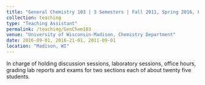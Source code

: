 ```yaml
---
title: "General Chemistry 103 | 3 Semesters | Fall 2011, Spring 2016, Fall 2016"
collection: teaching
type: "Teaching Assistant"
permalink: /teaching/GenChem103
venue: "University of Wisconsin-Madison, Chemistry Department"
date: 2016-09-01, 2016-21-01, 2011-09-01
location: "Madison, WI"
---
```


In charge of holding discussion sessions, laboratory sessions, office hours, grading lab reports and exams for two sections each of about twenty five students. 

